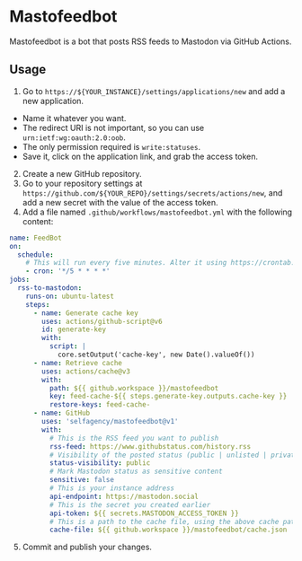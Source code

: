 # Mastofeedbot

Mastofeedbot is a bot that posts RSS feeds to Mastodon via GitHub Actions.

## Usage

1. Go to `https://${YOUR_INSTANCE}/settings/applications/new` and add a new application.

  - Name it whatever you want.
  - The redirect URI is not important, so you can use `urn:ietf:wg:oauth:2.0:oob`.
  - The only permission required is `write:statuses`.
  - Save it, click on the application link, and grab the access token.

2. Create a new GitHub repository.
3. Go to your repository settings at `https://github.com/${YOUR_REPO}/settings/secrets/actions/new`, and add a new
   secret with the value of the access token.
4. Add a file named `.github/workflows/mastofeedbot.yml` with the following content:

```yaml
name: FeedBot
on:
  schedule:
    # This will run every five minutes. Alter it using https://crontab.guru/.
    - cron: '*/5 * * * *'  
jobs:
  rss-to-mastodon:
    runs-on: ubuntu-latest
    steps:
      - name: Generate cache key
        uses: actions/github-script@v6
        id: generate-key
        with:
          script: |
            core.setOutput('cache-key', new Date().valueOf())
      - name: Retrieve cache
        uses: actions/cache@v3
        with:
          path: ${{ github.workspace }}/mastofeedbot
          key: feed-cache-${{ steps.generate-key.outputs.cache-key }}
          restore-keys: feed-cache-
      - name: GitHub
        uses: 'selfagency/mastofeedbot@v1'
        with:
          # This is the RSS feed you want to publish
          rss-feed: https://www.githubstatus.com/history.rss
          # Visibility of the posted status (public | unlisted | private | direct)
          status-visibility: public
          # Mark Mastodon status as sensitive content
          sensitive: false
          # This is your instance address
          api-endpoint: https://mastodon.social
          # This is the secret you created earlier
          api-token: ${{ secrets.MASTODON_ACCESS_TOKEN }}
          # This is a path to the cache file, using the above cache path
          cache-file: ${{ github.workspace }}/mastofeedbot/cache.json
```

5. Commit and publish your changes.
